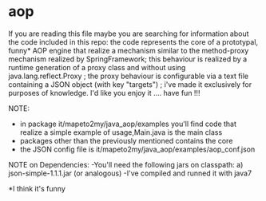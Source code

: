 aop
===

If you are reading this file  maybe you are searching for information about the code included in this repo:
the code represents the core of a prototypal, funny* AOP engine that realize a mechanism similar to the 
method-proxy mechanism realized by SpringFramework; this behaviour is realized by a runtime generation of a proxy class and without using java.lang.reflect.Proxy ; the proxy behaviour is configurable via a text file 
containing a JSON object (with key "targets") ; i've made it exclusively for purposes of knowledge.
I'd like you enjoy it .... have fun !!!

NOTE: 
- in package it/mapeto2my/java_aop/examples you'll find code that realize a simple example of usage,Main.java is the main class
- packages other than the previously mentioned contains the core
- the JSON config file is it/mapeto2my/java_aop/examples/aop_conf.json

NOTE on Dependencies:
-You'll need the following jars on classpath:
	a) json-simple-1.1.1.jar (or analogous)
-I've compiled and runned it with java7


*I think it's funny

